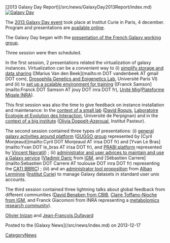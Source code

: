 <div class='newsItemHeader'>[2013 Galaxy Day Report](/src/news/GalaxyDay2013Report/index.md)</div>

<div class='right'><a href='http://wiki.sb-roscoff.fr/ifb/index.php/Accueil'><img src="/src/images/Logos/GalaxyIFB.png" alt="Galaxy Day" /></a></div>

The [2013 Galaxy Day event](http://wiki.sb-roscoff.fr/ifb/index.php/Accueil) took place at Institut Curie in Paris, 4 december.  Program and presentations are [available online](http://wiki.sb-roscoff.fr/ifb/index.php/Accueil). 

The Galaxy Day began with the [presentation of the French Galaxy working group](PLACEHOLDER_ATTACHMENT_URL/src/Documents/Presentations/2013GalaxyDayIFBGalaxyWorkingGroup.pdf).

Three session were then scheduled.

In the first session, 2 presentations related the virtualization of galaxy instances.
Virtualization can be a convenient way to (i) [simplify storage and data sharing](PLACEHOLDER_ATTACHMENT_URL/src/Documents/Presentations/2013GalaxyDayFlexibleVirtualization.pdf) ([Marius Van den Beek](mailto:m DOT vandenbeek AT gmail DOT com), [Drosophila Genetics and Epigenetics Lab](http://drosophile.org/GEDlab/?page_id=760), Université Paris VI) and (ii) to [set up a scalable environment for training](PLACEHOLDER_ATTACHMENT_URL/src/Documents/Presentations/2013GalaxyDayVirtualMachineCloudTraining.pdf) ([Franck Samson](mailto:Franck DOT Samson AT jouy DOT inra DOT fr), [Unité Mig](http://mig.jouy.inra.fr/)/[Plateforme Migale INRA](http://migale.jouy.inra.fr/)).

This first session was also the time to give feedback on instance installation and maintenance:
In the [context of a small lab](PLACEHOLDER_ATTACHMENT_URL/src/Documents/Presentations/2013GalaxyDayForTheRestOfUs.pdf) ([David Roquis](http://2ei.univ-perp.fr/?page_id=388), [Laboratoire Ecologie et Evolution des Interaction](http://2ei.univ-perp.fr/), Université de Perpignan) and in the [context of a big institute](PLACEHOLDER_ATTACHMENT_URL/src/Documents/Presentations/2013GalaxyDayGalaxyPasteur.pdf) ([Olivia Doppelt-Azeroual](https://www.researchgate.net/profile/Olivia_Doppelt-Azeroual/), Institut Pasteur).

The second session contained three types of presentations: (i) [general galaxy activities around platform](PLACEHOLDER_ATTACHMENT_URL/src/Documents/Presentations/2013GDayGUGGO.pdf) ([GUGGO group](https://www.e-biogenouest.org/groups/guggo) represented by [Cyril Monjeaud](mailto:Cyril DOT Monjeaud AT irisa DOT fr) and [Yvan Le Bras](mailto:Yvan DOT le_bras AT irisa DOT fr), and [PRABI platform](PLACEHOLDER_ATTACHMENT_URL/src/Documents/Presentations/2013GDayPRABI.pdf) represented by [Vincent Navratil](http://vinavratil.free.fr/)) ; (ii) [administrator and user advices to maintain and use a Galaxy service](PLACEHOLDER_ATTACHMENT_URL/src/Documents/Presentations/2013GalaxyDayCATI_BBRIC.pdf) ([Vladimir Daric](http://www.igmors.u-psud.fr/spip.php?article773&lang=fr) from [IGM](http://www.igmors.u-psud.fr/?lang=fr), and [Sébastien Carrere](mailto:Sebastien DOT Carrere AT toulouse DOT inra DOT fr) representing the [CATI BBRIC](http://cati-bbric.toulouse.inra.fr/)) ; (iii) and an [administrator tool proposition](PLACEHOLDER_ATTACHMENT_URL/src/Documents/Presentations/2013GalaxyDayIntegration.pdf) from [Alban Lerminne](http://u900.curie.fr/en/profile/alban-lermine-00587) ([Institut Curie](http://curie.fr/)) to manage Galaxy datasets in standard user unix accounts.

The third session contained three lightning talks about global feedback from different communities ([David Benaben from CBIB](PLACEHOLDER_ATTACHMENT_URL/src/Documents/Presentations/2013GalaxyDayCBIB.pdf), [Claire Toffano-Nioche from IGM](PLACEHOLDER_ATTACHMENT_URL/src/Documents/Presentations/2013GalaxyDayWorkflow.pdf), and Franck Giacomoni from INRA representing a [metabolomics research community](PLACEHOLDER_ATTACHMENT_URL/src/Documents/Presentations/2013GalaxyDayMetabolic.pdf)).

[Olivier Inizan](https://urgi.versailles.inra.fr/About-us/Team/Genome-analysis/Olivier-Inizan) and [Jean-François Dufayard](https://sites.google.com/site/jeanfrancoisdufayard/)

<div class='newsItemFooter'>Posted to the [Galaxy News](/src/news/index.md) on 2013-12-17</div>

[CategoryNews](/src/CategoryNews/index.md)
